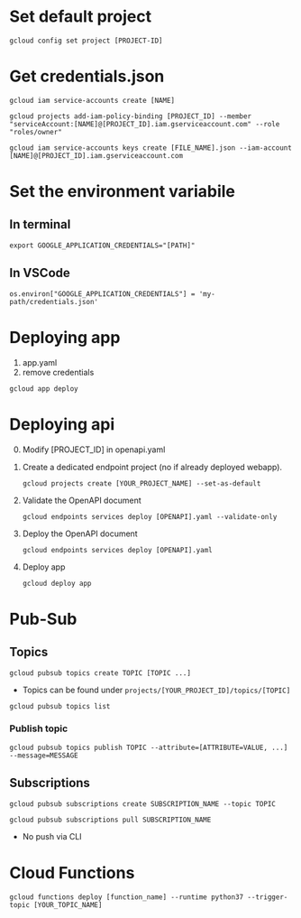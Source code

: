 # Set default project

`gcloud config set project [PROJECT-ID]`

# Get credentials.json

`gcloud iam service-accounts create [NAME]`

`gcloud projects add-iam-policy-binding [PROJECT_ID] --member "serviceAccount:[NAME]@[PROJECT_ID].iam.gserviceaccount.com" --role "roles/owner"`

`gcloud iam service-accounts keys create [FILE_NAME].json --iam-account [NAME]@[PROJECT_ID].iam.gserviceaccount.com`

# Set the environment variabile
## In terminal

`export GOOGLE_APPLICATION_CREDENTIALS="[PATH]"`

## In VSCode

`os.environ["GOOGLE_APPLICATION_CREDENTIALS"] = 'my-path/credentials.json'`

# Deploying app

1. app.yaml
2. remove credentials

`gcloud app deploy`

# Deploying api

0. Modify [PROJECT_ID] in openapi.yaml

1. Create a dedicated endpoint project (no if already deployed webapp).

    ```gcloud projects create [YOUR_PROJECT_NAME] --set-as-default```

2. Validate the OpenAPI document

    `gcloud endpoints services deploy [OPENAPI].yaml --validate-only`

3. Deploy the OpenAPI document

    `gcloud endpoints services deploy [OPENAPI].yaml`

4. Deploy app

    `gcloud deploy app`

# Pub-Sub

## Topics

`gcloud pubsub topics create TOPIC [TOPIC ...]`
- Topics can be found under `projects/[YOUR_PROJECT_ID]/topics/[TOPIC]`

`gcloud pubsub topics list`

### Publish topic

`gcloud pubsub topics publish TOPIC --attribute=[ATTRIBUTE=VALUE, ...] --message=MESSAGE`

## Subscriptions

`gcloud pubsub subscriptions create SUBSCRIPTION_NAME --topic TOPIC`

`gcloud pubsub subscriptions pull SUBSCRIPTION_NAME`
- No push via CLI

# Cloud Functions

`gcloud functions deploy [function_name] --runtime python37 --trigger-topic [YOUR_TOPIC_NAME]`
